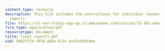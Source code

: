 ```yaml
---
content_type: resource
description: This file includes the instructions for individual research project (final
  report).
file: https://ol-ocw-studio-app-qa.s3.amazonaws.com/courses/15-301-managerial-psychology-laboratory-fall-2004/5042f17ef878ab5a613c0a15ed9159ee_final_report1.pdf
file_type: application/pdf
resourcetype: Document
title: final_report1.pdf
uid: 5042f17e-f878-ab5a-613c-0a15ed9159ee
---
```

